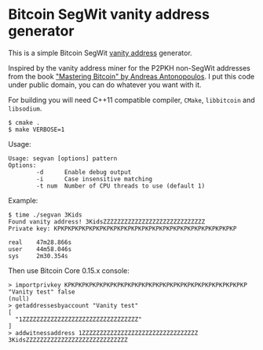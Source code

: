 Bitcoin SegWit vanity address generator
=======================================

This is a simple Bitcoin SegWit [vanity address](https://github.com/bitcoinbook/bitcoinbook/blob/develop/ch04.asciidoc#vanity-addresses) generator.

Inspired by the vanity address miner for the P2PKH non-SegWit addresses from the book ["Mastering Bitcoin" by Andreas Antonopoulos](https://github.com/bitcoinbook/bitcoinbook/). I put this code under public domain, you can do whatever you want with it.

For building you will need C++11 compatible compiler, `CMake`, `libbitcoin` and `libsodium`.
```
$ cmake .
$ make VERBOSE=1
```

Usage:
```
Usage: segvan [options] pattern
Options:
        -d      Enable debug output
        -i      Case insensitive matching
        -t num  Number of CPU threads to use (default 1)
```

Example:
```
$ time ./segvan 3Kids
Found vanity address! 3KidsZZZZZZZZZZZZZZZZZZZZZZZZZZZZZ
Private key: KPKPKPKPKPKPKPKPKPKPKPKPKPKPKPKPKPKPKPKPKPKPKPKPKPKP

real    47m28.866s
user    44m58.046s
sys     2m30.354s
```

Then use Bitcoin Core 0.15.x console:
```
> importprivkey KPKPKPKPKPKPKPKPKPKPKPKPKPKPKPKPKPKPKPKPKPKPKPKPKPKP "Vanity test" false
(null)
> getaddressesbyaccount "Vanity test"
[
  "1ZZZZZZZZZZZZZZZZZZZZZZZZZZZZZZZZZ"
]
> addwitnessaddress 1ZZZZZZZZZZZZZZZZZZZZZZZZZZZZZZZZZ
3KidsZZZZZZZZZZZZZZZZZZZZZZZZZZZZZ
```


